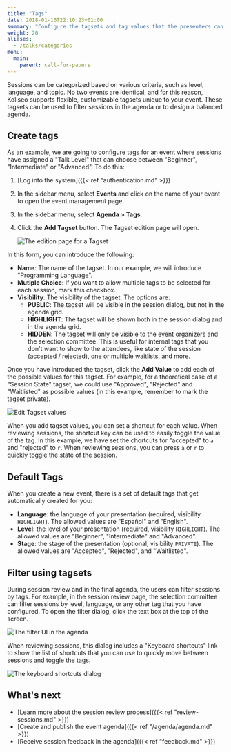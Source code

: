```yaml
---
title: "Tags"
date: 2018-01-16T22:10:23+01:00
summary: "Configure the tagsets and tag values that the presenters can associate to their sessions in a call for papers."
weight: 20
aliases:
  - /talks/categories
menu:
  main:
    parent: call-for-papers
---
```


Sessions can be categorized based on various criteria, such as level, language, and topic. No two events are identical, and for this reason, Koliseo supports flexible, customizable tagsets unique to your event. These tagsets can be used to filter sessions in the agenda or to design a balanced agenda.

## Create tags

As an example, we are going to configure tags for an event where sessions have assigned a "Talk Level" that can choose between "Beginner", "Intermediate" or "Advanced". To do this:

1. [Log into the system]({{< ref "authentication.md" >}})
1. In the sidebar menu, select **Events** and click on the name of your event to open the event management page.
1. In the sidebar menu, select **Agenda > Tags**.
1. Click the **Add Tagset** button. The Tagset edition page will open.

   ![The edition page for a Tagset](/img/screenshots/agenda/tagset-create.avif)

In this form, you can introduce the following:

- **Name**: The name of the tagset. In our example, we will introduce "Programming Language".
- **Mutiple Choice**: If you want to allow multiple tags to be selected for each session, mark this checkbox.
- **Visibility**: The visibility of the tagset. The options are:
  - **PUBLIC**: The tagset will be visible in the session dialog, but not in the agenda grid.
  - **HIGHLIGHT**: The tagset will be shown both in the session dialog and in the agenda grid.
  - **HIDDEN**: The tagset will only be visible to the event organizers and the selection committee. This is useful for internal tags that you don't want to show to the attendees, like state of the session (accepted / rejected), one or multiple waitlists, and more.

Once you have introduced the tagset, click the **Add Value** to add each of the possible values for this tagset. For example, for a theoretical case of a "Session State" tagset, we could use "Approved", "Rejected" and "Waitlisted" as possible values (in this example, remember to mark the tagset private).

![Edit Tagset values](/img/screenshots/agenda/tagset-values.avif)

When you add tagset values, you can set a shortcut for each value. When reviewing sessions, the shortcut key can be used to easily toggle the value of the tag. In this example, we have set the chortcuts for "accepted" to `a` and "rejected" to `r`. When reviewing sessions, you can press `a` or `r` to quickly toggle the state of the session.

## Default Tags

When you create a new event, there is a set of default tags that get automatically created for you:

- **Language**: the language of your presentation (required, visibility `HIGHLIGHT`). The allowed values are "Español" and "English".
- **Level**: the level of your presentation (required, visibility `HIGHLIGHT`). The allowed values are "Beginner", "Intermediate" and "Advanced".
- **Stage**: the stage of the presentation (optional, visibility `PRIVATE`). The allowed values are "Accepted", "Rejected", and "Waitlisted".

## Filter using tagsets

During session review and in the final agenda, the users can filter sessions by tags. For example, in the session review page, the selection committee can filter sessions by level, language, or any other tag that you have configured. To open the filter dialog, click the text box at the top of the screen.

![The filter UI in the agenda](/img/screenshots/agenda/sessions-filter.avif)

When reviewing sessions, this dialog includes a "Keyboard shortcuts" link to show the list of shortcuts that you can use to quickly move between sessions and toggle the tags.

![The keyboard shortcuts dialog](/img/screenshots/agenda/sessions-shortcuts.avif)

## What's next

- [Learn more about the session review process]({{< ref "review-sessions.md" >}})
- [Create and publish the event agenda]({{< ref "/agenda/agenda.md" >}})
- [Receive session feedback in the agenda]({{< ref "feedback.md" >}})
